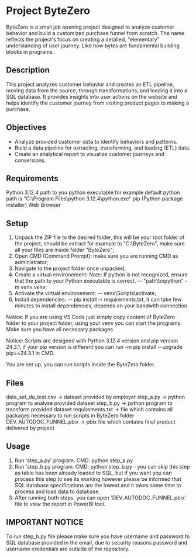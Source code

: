 # Project ByteZero
ByteZero is a small job opening project designed to analyze customer behavior and build a customized purchase funnel from scratch. The name reflects the project's focus on creating a detailed, "elementary" understanding of user journey. Like how bytes are fundamental building blocks in programs.

## Description
This project analyzes customer behavior and creates an ETL pipeline, moving data from the source, through transformations, and loading it into a SQL database. It provides insights into user actions on the website and helps identify the customer journey from visiting product pages to making a purchase.

## Objectives
- Analyze provided customer data to identify behaviors and patterns.
- Build a data pipeline for extracting, transforming, and loading (ETL) data.
- Create an analytical report to visualize customer journeys and conversions.

## Requirements
Python 3.12.4
path to you python executable for example default python path is "C:\Program Files\python 3.12.4\python.exe"
pip (Python package installer)
Web Browser

## Setup
1. Unpack the ZIP file to the desired folder, this will be your root folder of the project, should be extract for example to "C:\ByteZero", make sure all your files are inside folder "ByteZero";
2. Open CMD (Command Prompt): make sure you are running CMD as administrator;
3. Navigate to the project folder once unpacked;
3. Create a virtual environement: Note: If python is not recognized, ensure that the path to your Python executable is correct.
-- "path\to\python" -m venv venv;
4. Activate the virtual environement:
-- venv\Scripts\activate;
5. Install dependencies:
-- pip install -r requirements.txt, it can take few minutes to install dependencies, depends on your bandwith connection

Notice: If you are using VS Code just simply copy content of ByteZero folder to your project folder, using your venv you can start the programs. Make sure you have all necessary packages.

Notice: Scripts are designed with Python 3.12.4 version and pip version 24.3.1, if your pip version is different you can run -m pip install --upgrade pip==24.3.1 in CMD.

You are set up, you can run scripts inside the ByteZero folder.

## Files
data_set_da_test.csv -> dataset provided by employer
step_a.py -> python program to analyse provided dataset
step_b.py -> python program to transform provided dataset
requirements.txt -> file which contains all packages necessary to run scripts in ByteZero folder
DEV_AUTODOC_FUNNEL.pbix -> pbix file which contains final product delivered by project

## Usage
1. Run 'step_a.py' program. CMD: python step_a.py
2. Run 'step_b.py program. CMD: python step_b.py - you can skip this step as table has been already loaded to SQL, but if you want you can process this step to see its working however please be informed that SQL database specifications are the lowest and it takes some time to process and load data to database.
3. After running both steps, you can open 'DEV_AUTODOC_FUNNEL.pbix' file to view the report in PowerBI tool. 

## IMPORTANT NOTICE
To run step_b.py file please make sure you have username and password to SQL database provided in the email, due to security reasons password and username credentials are outside of the repository.
